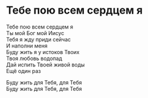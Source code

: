 # Тебе пою всем сердцем я
Тебе пою всем сердцем я  
Ты мой Бог мой Иисус  
Тебя я жду приди сейчас  
И наполни меня  
Буду жить я у истоков Твоих  
Твоя любовь водопад  
Дай испить Твоей живой воды  
Ещё один раз  
  
Буду жить для Тебя, для Тебя  
Буду жить для Тебя, для Тебя  
